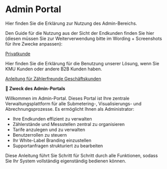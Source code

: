 # Admin Portal

Hier finden Sie die Erklärung zur Nutzung des Admin-Bereichs.

Den Guide für die Nutzung aus der Sicht der Endkunden finden Sie hier (diesen müssen Sie zur Weiterverwendung bitte im Wording + Screenshots für ihre Zwecke anpassen):

[Privatkunde](../private/private.md)

Hier finden Sie die Erklärung für die Benutzung unserer Lösung, wenn Sie KMU Kunden oder andere B2B Kunden haben.

[Anleitung für Zählerfreunde Geschäftskunden](../business/business.md)

**🎯 Zweck des Admin-Portals**

Willkommen im Admin-Portal. Dieses Portal ist Ihre zentrale Verwaltungsplattform für alle Submetering-, Visualisierungs- und Abrechnungsprozesse. Es ermöglicht Ihnen als Administrator:

-   Ihre Endkunden effizient zu verwalten
-   Zählerstände und Messstellen zentral zu organisieren
-   Tarife anzulegen und zu verwalten
-   Benutzerrollen zu steuern
-   Ihr White-Label Branding einzustellen
-   Supportanfragen strukturiert zu bearbeiten

Diese Anleitung führt Sie Schritt für Schritt durch alle Funktionen, sodass Sie Ihr System vollständig eigenständig bedienen können.
